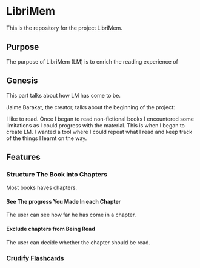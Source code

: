 # LibriMem

This is the repository for the project LibriMem.

## Purpose

The purpose of LibriMem (LM) is to enrich the reading experience of


## Genesis

This part talks about how LM has come to be.

Jaime Barakat, the creator, talks about the beginning of the project:

I like to read. Once I began to read non-fictional books I encountered some limitations as I could
progress with the material. This is when I began to create LM. I wanted a tool where I could repeat
what I read and keep track of the things I learnt on the way.

## Features

### Structure The Book into Chapters

Most books haves chapters.

#### See The progress You Made In each Chapter

The user can see how far he has come in a chapter.

#### Exclude chapters from Being Read

The user can decide whether the chapter should be read.

### Crudify [Flashcards](Flashcards)

